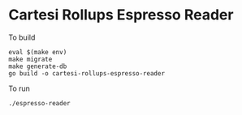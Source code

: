 # Cartesi Rollups Espresso Reader

To build

```
eval $(make env)
make migrate
make generate-db
go build -o cartesi-rollups-espresso-reader
```

To run

```
./espresso-reader     
```
